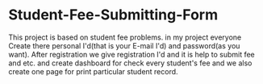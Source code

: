 # Student-Fee-Submitting-Form
This project is based on student fee problems. in my project everyone Create there personal I'd(that is your E-mail I'd) and password(as you want). After registration we give registration I'd and it is help to submit fee and etc. and create dashboard for check every student's fee and we also create one page for print particular student record.
